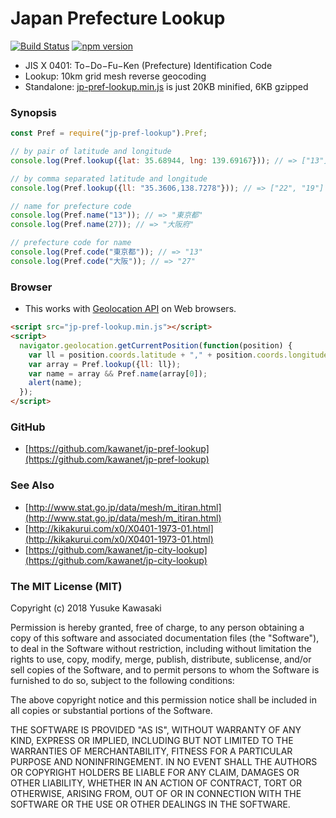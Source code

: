 # Japan Prefecture Lookup

[![Build Status](https://travis-ci.org/kawanet/jp-pref-lookup.svg?branch=master)](https://travis-ci.org/kawanet/jp-pref-lookup) [![npm version](https://badge.fury.io/js/jp-pref-lookup.svg)](https://badge.fury.io/js/jp-pref-lookup)

- JIS X 0401: To−Do−Fu−Ken (Prefecture) Identification Code
- Lookup: 10km grid mesh reverse geocoding
- Standalone: [jp-pref-lookup.min.js](https://rawgit.com/kawanet/jp-pref-lookup/master/dist/jp-pref-lookup.min.js) is just 20KB minified, 6KB gzipped

### Synopsis

```js
const Pref = require("jp-pref-lookup").Pref;

// by pair of latitude and longitude
console.log(Pref.lookup({lat: 35.68944, lng: 139.69167})); // => ["13"]

// by comma separated latitude and longitude
console.log(Pref.lookup({ll: "35.3606,138.7278"})); // => ["22", "19"]

// name for prefecture code
console.log(Pref.name("13")); // => "東京都"
console.log(Pref.name(27)); // => "大阪府"

// prefecture code for name
console.log(Pref.code("東京都")); // => "13"
console.log(Pref.code("大阪")); // => "27"
```

### Browser

- This works with [Geolocation API](https://developer.mozilla.org/en-US/docs/Web/API/Geolocation/getCurrentPosition) on Web browsers.

```html
<script src="jp-pref-lookup.min.js"></script>
<script>
  navigator.geolocation.getCurrentPosition(function(position) {
    var ll = position.coords.latitude + "," + position.coords.longitude;
    var array = Pref.lookup({ll: ll});
    var name = array && Pref.name(array[0]);
    alert(name);
  });
</script>
```

### GitHub

- [https://github.com/kawanet/jp-pref-lookup](https://github.com/kawanet/jp-pref-lookup)

### See Also

- [http://www.stat.go.jp/data/mesh/m_itiran.html](http://www.stat.go.jp/data/mesh/m_itiran.html)
- [http://kikakurui.com/x0/X0401-1973-01.html](http://kikakurui.com/x0/X0401-1973-01.html)
- [https://github.com/kawanet/jp-city-lookup](https://github.com/kawanet/jp-city-lookup)

### The MIT License (MIT)

Copyright (c) 2018 Yusuke Kawasaki

Permission is hereby granted, free of charge, to any person obtaining a copy
of this software and associated documentation files (the "Software"), to deal
in the Software without restriction, including without limitation the rights
to use, copy, modify, merge, publish, distribute, sublicense, and/or sell
copies of the Software, and to permit persons to whom the Software is
furnished to do so, subject to the following conditions:

The above copyright notice and this permission notice shall be included in all
copies or substantial portions of the Software.

THE SOFTWARE IS PROVIDED "AS IS", WITHOUT WARRANTY OF ANY KIND, EXPRESS OR
IMPLIED, INCLUDING BUT NOT LIMITED TO THE WARRANTIES OF MERCHANTABILITY,
FITNESS FOR A PARTICULAR PURPOSE AND NONINFRINGEMENT. IN NO EVENT SHALL THE
AUTHORS OR COPYRIGHT HOLDERS BE LIABLE FOR ANY CLAIM, DAMAGES OR OTHER
LIABILITY, WHETHER IN AN ACTION OF CONTRACT, TORT OR OTHERWISE, ARISING FROM,
OUT OF OR IN CONNECTION WITH THE SOFTWARE OR THE USE OR OTHER DEALINGS IN THE
SOFTWARE.
